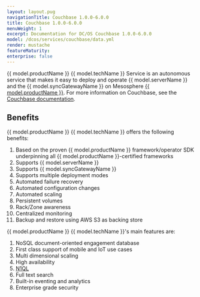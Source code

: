 ```yaml
---
layout: layout.pug
navigationTitle: Couchbase 1.0.0-6.0.0
title: Couchbase 1.0.0-6.0.0
menuWeight: 1
excerpt: Documentation for DC/OS Couchbase 1.0.0-6.0.0
model: /dcos/services/couchbase/data.yml
render: mustache
featureMaturity:
enterprise: false
---
```


{{ model.productName }} {{ model.techName }} Service is an autonomous service that makes it easy to deploy and operate {{ model.serverName }} and the {{ model.syncGatewayName }} on Mesosphere [{{ model.productName }}](https://mesosphere.com/product/). For more information on Couchbase, see the [Couchbase documentation](https://developer.couchbase.com/documentation/server/current/introduction/intro.html).

## Benefits
{{ model.productName }} {{ model.techName }} offers the following benefits:
1. Based on the proven {{ model.productName }} framework/operator SDK underpinning all {{ model.productName }}-certified frameworks
2. Supports {{ model.serverName }}
3. Supports {{ model.syncGatewayName }}
4. Supports multiple deployment modes
6. Automated failure recovery
7. Automated configuration changes
8. Automated scaling
9. Persistent volumes
10. Rack/Zone awareness
11. Centralized monitoring
12. Backup and restore using AWS S3 as backing store

{{ model.productName }} {{ model.techName }}'s main features are:
1. NoSQL document-oriented engagement database
2. First class support of mobile and IoT use cases
3. Multi dimensional scaling
4. High availability
5. [N1QL](https://www.couchbase.com/products/n1ql?_bt=253510071816&_bk=n1ql&_bm=e&_bn=g&gclid=EAIaIQobChMI-b-Z6MnC3QIVjvhkCh1qRQpYEAAYASABEgKAhPD_BwE)
6. Full text search
7. Built-in eventing and analytics
8. Enterprise grade security
